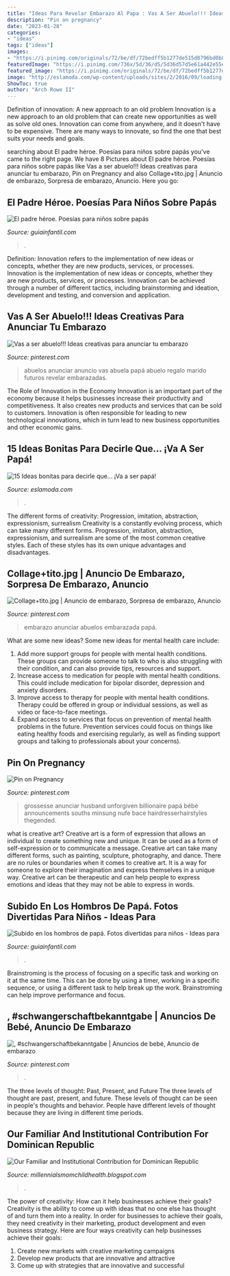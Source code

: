 ```yaml
---
title: "Ideas Para Revelar Embarazo Al Papa : Vas A Ser Abuelo!!! Ideas Creativas Para Anunciar Tu Embarazo"
description: "Pin on pregnancy"
date: "2023-01-28"
categories:
- "ideas"
tags: ["ideas"]
images:
- "https://i.pinimg.com/originals/72/be/df/72bedff5b1277de515d8796bd0b80f1e.jpg"
featuredImage: "https://i.pinimg.com/736x/5d/36/d5/5d36d57d5e61a442e55e39d039005c5a.jpg?b=t"
featured_image: "https://i.pinimg.com/originals/72/be/df/72bedff5b1277de515d8796bd0b80f1e.jpg"
image: "http://eslamoda.com/wp-content/uploads/sites/2/2016/09/loading-chica.jpg"
ShowToc: true
author: "Arch Rowe II"
---
```



Definition of innovation: A new approach to an old problem
Innovation is a new approach to an old problem that can create new opportunities as well as solve old ones. Innovation can come from anywhere, and it doesn't have to be expensive. There are many ways to innovate, so find the one that best suits your needs and goals.

	

		
searching about El padre héroe. Poesías para niños sobre papás you've came to the right page. We have 8 Pictures about El padre héroe. Poesías para niños sobre papás like Vas a ser abuelo!!! Ideas creativas para anunciar tu embarazo, Pin on Pregnancy and also Collage+tito.jpg | Anuncio de embarazo, Sorpresa de embarazo, Anuncio. Here you go:
		
    
## El Padre Héroe. Poesías Para Niños Sobre Papás

<img loading=lazy src="https://static.guiainfantil.com/uploads/ocio/padre-forzudo-hijo-ilustracion-p.jpg" onerror="this.onerror=null;this.src='https://tse3.mm.bing.net/th?id=OIP.Y5pNdIfiXqsjWwc0Tf8s1AAAAA&amp;pid=15.1';" alt="El padre héroe. Poesías para niños sobre papás">

_Source: guiainfantil.com_

>. 

	

Definition: Innovation refers to the implementation of new ideas or concepts, whether they are new products, services, or processes.
Innovation is the implementation of new ideas or concepts, whether they are new products, services, or processes. Innovation can be achieved through a number of different tactics, including brainstorming and ideation, development and testing, and conversion and application.

    
## Vas A Ser Abuelo!!! Ideas Creativas Para Anunciar Tu Embarazo

<img loading=lazy src="https://i.pinimg.com/736x/5d/36/d5/5d36d57d5e61a442e55e39d039005c5a.jpg?b=t" onerror="this.onerror=null;this.src='https://tse2.mm.bing.net/th?id=OIP.WVAAI5dQSmSP1rYVLKcswgHaJ3&amp;pid=15.1';" alt="Vas a ser abuelo!!! Ideas creativas para anunciar tu embarazo">

_Source: pinterest.com_

>abuelos anunciar anuncio vas abuela papá abuelo regalo marido futuros revelar embarazadas. 

	

The Role of Innovation in the Economy
Innovation is an important part of the economy because it helps businesses increase their productivity and competitiveness. It also creates new products and services that can be sold to customers. Innovation is often responsible for leading to new technological innovations, which in turn lead to new business opportunities and other economic gains.

    
## 15 Ideas Bonitas Para Decirle Que… ¡Va A Ser Papá!

<img loading=lazy src="http://eslamoda.com/wp-content/uploads/sites/2/2016/09/loading-chica.jpg" onerror="this.onerror=null;this.src='https://tse3.mm.bing.net/th?id=OIP.iSttTndLze7k_yfsioYiWAHaJ4&amp;pid=15.1';" alt="15 Ideas bonitas para decirle que… ¡Va a ser papá!">

_Source: eslamoda.com_

>. 

	

The different forms of creativity: Progression, imitation, abstraction, expressionism, surrealism
Creativity is a constantly evolving process, which can take many different forms. Progression, imitation, abstraction, expressionism, and surrealism are some of the most common creative styles. Each of these styles has its own unique advantages and disadvantages.

    
## Collage+tito.jpg | Anuncio De Embarazo, Sorpresa De Embarazo, Anuncio

<img loading=lazy src="https://i.pinimg.com/originals/f2/e6/9f/f2e69ffc8fb2809ca7cae8515e36c009.jpg" onerror="this.onerror=null;this.src='https://tse3.mm.bing.net/th?id=OIP.qP7_0-mVS9ZV-9eVZgsEZQHaHa&amp;pid=15.1';" alt="Collage+tito.jpg | Anuncio de embarazo, Sorpresa de embarazo, Anuncio">

_Source: pinterest.com_

>embarazo anunciar abuelos embarazada papá. 

	

What are some new ideas?
Some new ideas for mental health care include:
1. Add more support groups for people with mental health conditions. These groups can provide someone to talk to who is also struggling with their condition, and can also provide tips, resources and support.
2. Increase access to medication for people with mental health conditions. This could include medication for bipolar disorder, depression and anxiety disorders.
3. Improve access to therapy for people with mental health conditions. Therapy could be offered in group or individual sessions, as well as video or face-to-face meetings.
4. Expand access to services that focus on prevention of mental health problems in the future. Prevention services could focus on things like eating healthy foods and exercising regularly, as well as finding support groups and talking to professionals about your concerns).

    
## Pin On Pregnancy

<img loading=lazy src="https://i.pinimg.com/736x/f0/e7/4c/f0e74cbb96552207bcb24cfe25d71a25.jpg" onerror="this.onerror=null;this.src='https://tse4.mm.bing.net/th?id=OIP.eqEwB3r94a_oR8uBxhlkgwHaIh&amp;pid=15.1';" alt="Pin on Pregnancy">

_Source: pinterest.com_

>grossesse anunciar husband unforgiven billionaire papá bébé announcements souths minsung nufe bace hairdresserhairstyles thegended. 

	

what is creative art?
Creative art is a form of expression that allows an individual to create something new and unique. It can be used as a form of self-expression or to communicate a message. Creative art can take many different forms, such as painting, sculpture, photography, and dance.
There are no rules or boundaries when it comes to creative art. It is a way for someone to explore their imagination and express themselves in a unique way. Creative art can be therapeutic and can help people to express emotions and ideas that they may not be able to express in words.

    
## Subido En Los Hombros De Papá. Fotos Divertidas Para Niños - Ideas Para

<img loading=lazy src="https://static.guiainfantil.com/pictures/3256-subido-en-los-hombros-de-papa-fotos-divertidas-para-ninos.jpg" onerror="this.onerror=null;this.src='https://tse3.mm.bing.net/th?id=OIP.YfpoZGNylVoIEvfbT_hJ8wHaHa&amp;pid=15.1';" alt="Subido en los hombros de papá. Fotos divertidas para niños - Ideas para">

_Source: guiainfantil.com_

>. 

	

Brainstroming is the process of focusing on a specific task and working on it at the same time. This can be done by using a timer, working in a specific sequence, or using a different task to help break up the work. Brainstroming can help improve performance and focus.

    
## , #schwangerschaftbekanntgabe | Anuncios De Bebé, Anuncio De Embarazo

<img loading=lazy src="https://i.pinimg.com/originals/72/be/df/72bedff5b1277de515d8796bd0b80f1e.jpg" onerror="this.onerror=null;this.src='https://tse2.mm.bing.net/th?id=OIP.ywILST5s1iRoRLy2WSrCDQHaJA&amp;pid=15.1';" alt=", #schwangerschaftbekanntgabe | Anuncios de bebé, Anuncio de embarazo">

_Source: pinterest.com_

>. 

	

The three levels of thought: Past, Present, and Future
The three levels of thought are past, present, and future. These levels of thought can be seen in people's thoughts and behavior. People have different levels of thought because they are living in different time periods.

    
## Our Familiar And Institutional Contribution For Dominican Republic

<img loading=lazy src="https://lh5.googleusercontent.com/proxy/UiP2yitcQI1oE17o3rHT_hP_np_MQPp213ZcCJ7LgvzlWxBx1pQ4qPPtjUlMB-qP2LYE-rX55XoZ352P-kTQs6BK1mg=w1200-h630-n-k-no-nu" onerror="this.onerror=null;this.src='https://tse4.mm.bing.net/th?id=OIP.M6ooyB2FJCPVlrRahHbffAHaFj&amp;pid=15.1';" alt="Our Familiar and Institutional Contribution for Dominican Republic">

_Source: millennialsmomchildhealth.blogspot.com_

>. 

	

The power of creativity: How can it help businesses achieve their goals?
Creativity is the ability to come up with ideas that no one else has thought of and turn them into a reality. In order for businesses to achieve their goals, they need creativity in their marketing, product development and even business strategy. Here are four ways creativity can help businesses achieve their goals: 
1. Create new markets with creative marketing campaigns 
2. Develop new products that are innovative and attractive 
3. Come up with strategies that are innovative and successful 

